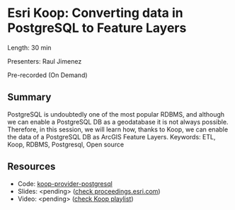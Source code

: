 # Esri Koop: Converting data in PostgreSQL to Feature Layers

Length: 30 min

Presenters: Raul Jimenez

Pre-recorded (On Demand)

## Summary

PostgreSQL is undoubtedly one of the most popular RDBMS, and although we can enable a PostgreSQL DB as a geodatabase it is not always possible. Therefore, in this session, we will learn how, thanks to Koop, we can enable the data of a PostgreSQL DB as ArcGIS Feature Layers. Keywords: ETL, Koop, RDBMS, Postgresql, Open source

## Resources

* Code: [koop-provider-postgresql](https://github.com/esri-es/koop-provider-postgresql#koop-provider-postgre)
* Slides: \<pending\> ([check proceedings.esri.com](https://proceedings.esri.com/library/userconf/index.html))
* Video: \<pending\> ([check Koop playlist](https://www.youtube.com/watch?v=0T9iF4FSoxs&list=PLahIW2YFPQd5kMvPOn6pqnttwMtlyRqJi))
